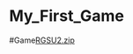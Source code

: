 # My_First_Game
#Game[RGSU2.zip](https://github.com/ismatulla25/My_First_Game/files/14470774/RGSU2.zip)
